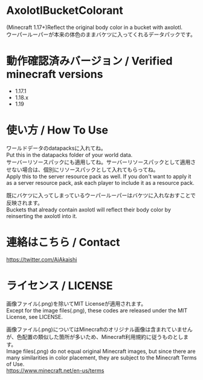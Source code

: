 # AxolotlBucketColorant
(Minecraft 1.17+)Reflect the original body color in a bucket with axolotl.  
ウーパールーパーが本来の体色のままバケツに入ってくれるデータパックです。

# 動作確認済みバージョン / Verified minecraft versions

- 1.17.1
- 1.18.x
- 1.19

# 使い方 / How To Use

ワールドデータのdatapacksに入れてね。  
Put this in the datapacks folder of your world data.  
サーバーリソースパックにも適用してね。サーバーリソースパックとして適用させない場合は、個別にリソースパックとして入れてもらってね。  
Apply this to the server resource pack as well. If you don't want to apply it as a server resource pack, ask each player to include it as a resource pack.  
  
既にバケツに入ってしまっているウーパールーパーはバケツに入れなおすことで反映されます。  
Buckets that already contain axolotl will reflect their body color by reinserting the axolotl into it.

# 連絡はこちら / Contact

https://twitter.com/AiAkaishi

# ライセンス / LICENSE

画像ファイル(.png)を除いてMIT Licenseが適用されます。  
Except for the image files(.png), these codes are released under the MIT License, see LICENSE.  
  
画像ファイル(.png)についてはMinecraftのオリジナル画像は含まれていませんが、色配置の類似した箇所が多いため、Minecraft利用規約に従うものとします。  
Image files(.png) do not equal original Minecraft images, but since there are many similarities in color placement, they are subject to the Minecraft Terms of Use.  
https://www.minecraft.net/en-us/terms

